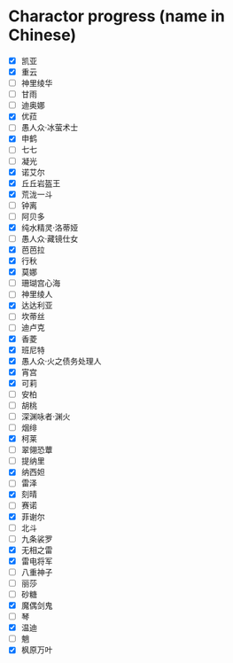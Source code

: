# Charactor progress (name in Chinese)

- [X] 凯亚
- [X] 重云
- [ ] 神里绫华
- [ ] 甘雨
- [ ] 迪奥娜
- [X] 优菈
- [ ] 愚人众·冰萤术士
- [X] 申鹤
- [ ] 七七
- [ ] 凝光
- [X] 诺艾尔
- [X] 丘丘岩盔王
- [X] 荒泷一斗
- [ ] 钟离
- [ ] 阿贝多
- [X] 纯水精灵·洛蒂娅
- [ ] 愚人众·藏镜仕女
- [X] 芭芭拉
- [X] 行秋
- [X] 莫娜
- [ ] 珊瑚宫心海
- [ ] 神里绫人
- [X] 达达利亚
- [ ] 坎蒂丝
- [ ] 迪卢克
- [X] 香菱
- [X] 班尼特
- [X] 愚人众·火之债务处理人
- [X] 宵宫
- [X] 可莉
- [ ] 安柏
- [ ] 胡桃
- [ ] 深渊咏者·渊火
- [ ] 烟绯
- [X] 柯莱
- [ ] 翠翎恐蕈
- [ ] 提纳里
- [X] 纳西妲
- [ ] 雷泽
- [X] 刻晴
- [ ] 赛诺
- [X] 菲谢尔
- [ ] 北斗
- [ ] 九条裟罗
- [X] 无相之雷
- [X] 雷电将军
- [ ] 八重神子
- [ ] 丽莎
- [ ] 砂糖
- [X] 魔偶剑鬼
- [ ] 琴
- [X] 温迪
- [ ] 魈
- [X] 枫原万叶